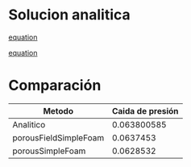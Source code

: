# Solucion analitica

[equation](http://www.sciweavers.org/tex2img.php?eq=%28%20%5Cmu%20%20x%20D%20%2B%20%20%20%5Crho%20%20%2A%20U%20%2A%20F%29%20%2A%20%20%5CDelta%20L%20%2A%20U&bc=White&fc=Black&im=jpg&fs=12&ff=arev&edit=0)

[equation](http://www.sciweavers.org/tex2img.php?eq=%28%200.000003774%20%2A%201643133150%20%2B%20.2%20%2A%20894.3699319%20%29%20%2A%205x10%5E%7B-5%7D%2A.2%20%3D%200%2C063800585&bc=White&fc=Black&im=jpg&fs=12&ff=arev&edit=0)

# Comparación

Metodo | Caida de presión
--- | ---
Analitico | 0.063800585
porousFieldSimpleFoam | 0.0637453
porousSimpleFoam | 0.0628532